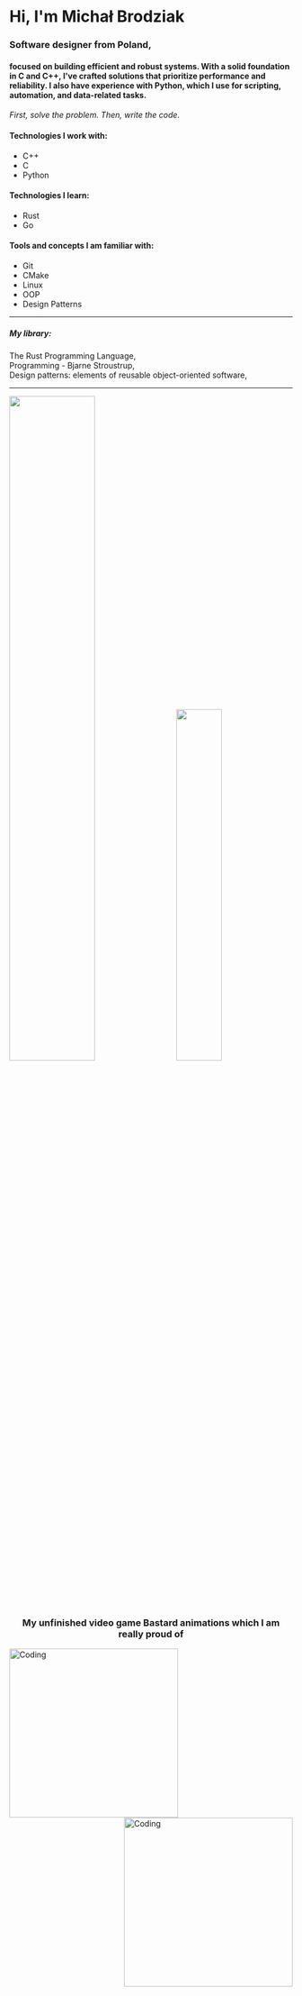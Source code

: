 <h1 align="left">Hi, I'm Michał Brodziak</h1>
<h3 align="left">Software designer from Poland,</h3>
<h4 align="left">focused on building efficient and robust systems. 
	With a solid foundation in C and C++, I've crafted solutions that prioritize performance and reliability. 
	I also have experience with Python, which I use for scripting, automation, and data-related tasks.</h4>


<p><i>First, solve the problem. Then, write the code.</i></p>



<h4>Technologies I work with:</h4>

- C++
- C
- Python

<h4>Technologies I learn:</h4>

- Rust
- Go

<h4>Tools and concepts I am familiar with:</h4>

- Git
- CMake
- Linux
- OOP
- Design Patterns

<hr>

<h5>My library:</h5>
<p>
The Rust Programming Language, <br>
Programming - Bjarne Stroustrup, <br>
Design patterns: elements of reusable object-oriented software, <br>
</p>

<hr>
<div class='container'>
<img style="height: auto; width: 55%;" class="img" src="https://github-readme-stats.vercel.app/api?username=michalshy&show_icons=true&theme=blue-green" />
&nbsp;
&nbsp;
<img style="height: auto; width: 40%;" class="img" src="https://github-readme-stats.vercel.app/api/top-langs/?username=michalshy&theme=blue-green&langs_count=8&layout=compact&exclude_repo=michaels-blog" /></div>
</div>


<h3 align="center"> My unfinished video game Bastard animations which I am really proud of </h3>
<img align="left" alt="Coding" width="300" src="https://user-images.githubusercontent.com/91937056/226870857-d61e4ca2-b924-43ad-852b-2cb1545987e3.gif">
<img align="right" alt="Coding" width="300" src="https://user-images.githubusercontent.com/91937056/226865464-02e27f23-ffac-4a05-b87a-df1173cdea6a.gif">
	



